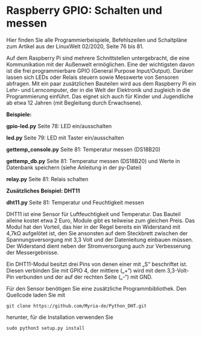 # Raspberry GPIO: Schalten und messen
Hier finden Sie alle Programmierbeispiele, Befehlszeilen und Schaltpläne zum Artikel aus der LinuxWelt 02/2020, Seite 76 bis 81.

Auf dem Raspberry Pi sind mehrere Schnittstellen untergebracht, die eine Kommunikation mit der Außenwelt ermöglichen. Eine der wichtigsten davon ist die frei programmierbare GPIO (General Purpose Input/Output). Darüber lassen sich LEDs oder Relais steuern sowie Messwerte von Sensoren abfragen. Mit ein paar zusätzlichen Bauteilen wird aus dem Raspberry Pi ein Lehr- und Lerncomputer, der in die Welt der Elektronik und zugleich in die Programmierung einführt. Das eignet sich auch für Kinder und Jugendliche ab etwa 12 Jahren (mit Begleitung durch Erwachsene).

**Beispiele:**

**gpio-led.py** Seite 78: LED ein/ausschalten

**led.py** Seite 79: LED mit Taster ein/ausschalten

**gettemp_console.py** Seite 81: Temperatur messen (DS18B20)

**gettemp_db.py** Seite 81: Temperatur messen (DS18B20) und Werte in Datenbank speichern (siehe Anleitung in der py-Datei)

**relay.py** Seite 81: Relais schalten

**Zusätzliches Beispiel: DHT11**

**dht11.py** Seite 81: Temperatur und Feuchtigkeit messen

DHT11 ist eine Sensor für Luftfeuchtigkeit und Temperatur. Das Bauteil alleine kostet etwa 2 Euro, Module gibt es teilweise zum gleichen Preis. Das Modul hat den Vorteil, das hier in der Regel bereits ein Widerstand mit 4,7kΩ aufgelötet ist, den Sie ansonsten auf dem Steckbrett zwischen der Spannungsversorgung mit 3,3 Volt und der Datenleitung einbauen müssen. Der Widerstand dient neben der Stromversorgung auch zur Verbesserung der Messergebnisse.

Ein DHT11-Modul besitzt drei Pins von denen einer mit „S“ beschriftet ist. Diesen verbinden Sie mit GPIO 4, der mittlere („+“) wird mit dem 3,3-Volt-Pin verbunden und der auf der rechten Seite („-“) mit GND.

Für den Sensor benötigen Sie eine zusätzliche Programmbibliothek. Den Quellcode laden Sie mit 
```
git clone https://github.com/Myria-de/Python_DHT.git
```
herunter, für die Installation verwenden Sie 
```
sudo python3 setup.py install
```
